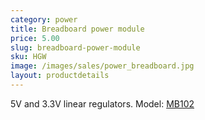 ```yaml
---
category: power
title: Breadboard power module
price: 5.00
slug: breadboard-power-module
sku: HGW
image: /images/sales/power_breadboard.jpg
layout: productdetails
---
```

5V and 3.3V linear regulators. Model: <a href="http://www.docdroid.net/file/view/9oyf/mb-v2-datasheet.pdf">MB102</a>
